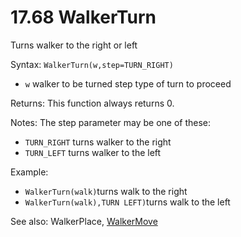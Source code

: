 # 17.68 WalkerTurn

Turns walker to the right or left

Syntax: `WalkerTurn(w,step=TURN_RIGHT)`

* `w` walker to be turned step type of turn to proceed

Returns: This function always returns 0.

Notes: The step parameter may be one of these:

* `TURN_RIGHT` turns walker to the right 
* `TURN_LEFT` turns walker to the left 

Example: 

* `WalkerTurn(walk)`turns walk to the right 
* `WalkerTurn(walk),TURN LEFT)`turns walk to the left

See also: WalkerPlace, [WalkerMove](/17-api-native-functions/1767-walkermove.md)

